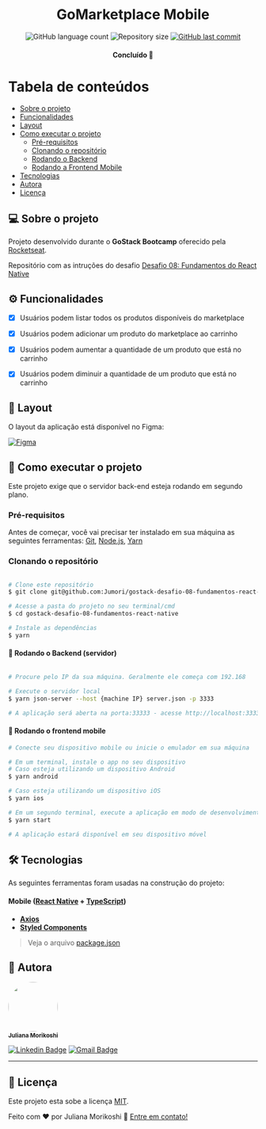 

<h1 align="center">
  GoMarketplace Mobile
</h1>

<p align="center">
  <img alt="GitHub language count" src="https://img.shields.io/github/languages/count/Jumori/gostack-desafio-08-fundamentos-react-native?color=%2304D361">

  <img alt="Repository size" src="https://img.shields.io/github/repo-size/Jumori/gostack-desafio-08-fundamentos-react-native">

  <a href="https://github.com/Jumori/gostack-desafio-08-fundamentos-react-native/commits/master">
    <img alt="GitHub last commit" src="https://img.shields.io/github/last-commit/Jumori/gostack-desafio-08-fundamentos-react-native">
  </a>

</p>

<h4 align="center">
	Concluído 🚀
</h4>

Tabela de conteúdos
=================
<!--ts-->
   * [Sobre o projeto](#-sobre-o-projeto)
   * [Funcionalidades](#️-funcionalidades)
   * [Layout](#-layout)
   * [Como executar o projeto](#-como-executar-o-projeto)
     * [Pré-requisitos](#pré-requisitos)
     * [Clonando o repositório](#clonando-o-repositório)
     * [Rodando o Backend](#-rodando-o-backend-servidor)
     * [Rodando a Frontend Mobile](#-rodando-o-frontend-mobile)
   * [Tecnologias](#-tecnologias)
   * [Autora](#-autora)
   * [Licença](#user-content--licença)
<!--te-->


## 💻 Sobre o projeto

Projeto desenvolvido durante o **GoStack Bootcamp** oferecido pela [Rocketseat](https://nextlevelweek.com/).

Repositório com as intruções do desafio [Desafio 08: Fundamentos do React Native](https://github.com/rocketseat-education/bootcamp-gostack-desafios/tree/master/desafio-fundamentos-react-native)


## ⚙️ Funcionalidades

- [x] Usuários podem listar todos os produtos disponíveis do marketplace
- [x] Usuários podem adicionar um produto do marketplace ao carrinho
- [x] Usuários podem aumentar a quantidade de um produto que está no carrinho
- [x] Usuários podem diminuir a quantidade de um produto que está no carrinho


## 🎨 Layout

O layout da aplicação está disponível no Figma:

<a href="https://www.figma.com/file/sOrKx1cX09t2ej9scd87mS/GoMarketplace">
  <img alt="Figma" src="https://img.shields.io/badge/Acessar%20Layout%20-Figma-%2304D361">
</a>

## 🚀 Como executar o projeto

Este projeto exige que o servidor back-end esteja rodando em segundo plano.

### Pré-requisitos

Antes de começar, você vai precisar ter instalado em sua máquina as seguintes ferramentas:
[Git](https://git-scm.com), [Node.js](https://nodejs.org/en/), [Yarn](https://yarnpkg.com/)

### Clonando o repositório

```bash

# Clone este repositório
$ git clone git@github.com:Jumori/gostack-desafio-08-fundamentos-react-native.git

# Acesse a pasta do projeto no seu terminal/cmd
$ cd gostack-desafio-08-fundamentos-react-native

# Instale as dependências
$ yarn

```

#### 🎲 Rodando o Backend (servidor)

```bash

# Procure pelo IP da sua máquina. Geralmente ele começa com 192.168

# Execute o servidor local
$ yarn json-server --host {machine IP} server.json -p 3333

# A aplicação será aberta na porta:33333 - acesse http://localhost:3333

```

#### 🧭 Rodando o frontend mobile

```bash
# Conecte seu dispositivo mobile ou inicie o emulador em sua máquina

# Em um terminal, instale o app no seu dispositivo
# Caso esteja utilizando um dispositivo Android
$ yarn android

# Caso esteja utilizando um dispositivo iOS
$ yarn ios

# Em um segundo terminal, execute a aplicação em modo de desenvolvimento
$ yarn start

# A aplicação estará disponível em seu dispositivo móvel

```

## 🛠 Tecnologias

As seguintes ferramentas foram usadas na construção do projeto:

#### **Mobile**  ([React Native](http://www.reactnative.com/)  +  [TypeScript](https://www.typescriptlang.org/))

-   **[Axios](https://github.com/axios/axios)**
-   **[Styled Components](https://styled-components.com/)**

> Veja o arquivo  [package.json](https://github.com/Jumori/gostack-desafio-08-fundamentos-react-native/blob/master/package.json)


## 🦸 Autora

<a href="https://github.com/Jumori">
 <img style="border-radius: 50%;" src="https://avatars1.githubusercontent.com/u/44618499?s=460&u=691cddb486d4b665417d25d8a575e508d6ef9563&v=4" width="100px;" alt=""/>
 <br />
 <sub><b>Juliana Morikoshi</b></sub></a>
 <br />

[![Linkedin Badge](https://img.shields.io/badge/-Juliana-blue?style=flat-square&logo=Linkedin&logoColor=white&link=https://www.linkedin.com/in/julianamorikoshi/)](https://www.linkedin.com/in/julianamorikoshi/)
[![Gmail Badge](https://img.shields.io/badge/-julianamorikoshi@gmail.com-c14438?style=flat-square&logo=Gmail&logoColor=white&link=mailto:julianamorikoshi@gmail.com)](mailto:julianamorikoshi@gmail.com)

---

## 📝 Licença

Este projeto esta sobe a licença [MIT](./LICENSE).

Feito com ❤️ por Juliana Morikoshi 👋 [Entre em contato!](https://www.linkedin.com/in/julianamorikoshi/)
